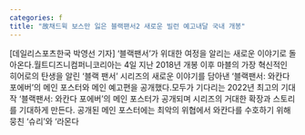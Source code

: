 ```yaml
---
categories: f
title: "故채드윅 보스만 잃은 블랙팬서2 새로운 빌런 예고내달 국내 개봉"
---
```

[데일리스포츠한국 박영선 기자] ‘블랙팬서’가 위대한 여정을 알리는 새로운 이야기로 돌아온다.월트디즈니컴퍼니코리아는 4일 지난 2018년 개봉 이후 마블의 가장 혁신적인 히어로의 탄생을 알린 ‘블랙 팬서’ 시리즈의 새로운 이야기를 담아낸 ‘블랙팬서: 와칸다 포에버’의 메인 포스터와 메인 예고편을 공개했다.모두가 기다리는 2022년 최고의 기대작 ‘블랙팬서: 와칸다 포에버’의 메인 포스터가 공개되며 시리즈의 거대한 확장과 스토리를 기대하게 만든다. 공개된 메인 포스터에는 최악의 위협에서 와칸다를 수호하기 위해 뭉친 ‘슈리’와 ‘라몬다